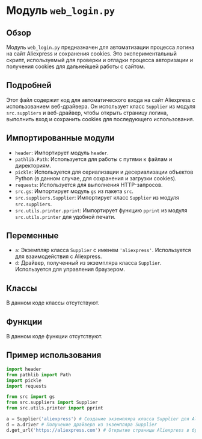 # Модуль `web_login.py`

## Обзор

Модуль `web_login.py` предназначен для автоматизации процесса логина на сайт Aliexpress и сохранения cookies. Это экспериментальный скрипт, используемый для проверки и отладки процесса авторизации и получения cookies для дальнейшей работы с сайтом.

## Подробней

Этот файл содержит код для автоматического входа на сайт Aliexpress с использованием веб-драйвера. Он использует класс `Supplier` из модуля `src.suppliers` и веб-драйвер, чтобы открыть страницу логина, выполнить вход и сохранить cookies для последующего использования.

## Импортированные модули

- `header`: Импортирует модуль `header`.
- `pathlib.Path`: Используется для работы с путями к файлам и директориям.
- `pickle`: Используется для сериализации и десериализации объектов Python (в данном случае, для сохранения и загрузки cookies).
- `requests`: Используется для выполнения HTTP-запросов.
- `src.gs`: Импортирует модуль `gs` из пакета `src`.
- `src.suppliers.Supplier`: Импортирует класс `Supplier` из модуля `src.suppliers`.
- `src.utils.printer.pprint`: Импортирует функцию `pprint` из модуля `src.utils.printer` для удобной печати.

## Переменные

- `a`: Экземпляр класса `Supplier` с именем `'aliexpress'`. Используется для взаимодействия с Aliexpress.
- `d`: Драйвер, полученный из экземпляра класса `Supplier`. Используется для управления браузером.

## Классы

В данном коде классы отсутствуют.

## Функции

В данном коде функции отсутствуют.

## Пример использования

```python
import header
from pathlib import Path
import pickle
import requests

from src import gs
from src.suppliers import Supplier
from src.utils.printer import pprint

a = Supplier('aliexpress') # Создание экземпляра класса Supplier для Aliexpress
d = a.driver # Получение драйвера из экземпляра Supplier
d.get_url('https://aliexpress.com') # Открытие страницы Aliexpress в браузере
